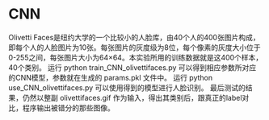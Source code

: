 # CNN
Olivetti Faces是纽约大学的一个比较小的人脸库，由40个人的400张图片构成，即每个人的人脸图片为10张。每张图片的灰度级为8位，每个像素的灰度大小位于0-255之间，每张图片大小为64×64。本实验所用的训练数据就是这400个样本，40个类别。
运行 python train_CNN_olivettifaces.py 可以得到相应参数所对应的CNN模型，参数就在生成的 params.pkl 文件中。
运行 python use_CNN_olivettifaces.py 可以使用得到的模型进行人脸识别。
最后测试的结果，仍然以整副 olivettifaces.gif 作为输入，得出其类别后，跟真正的label对比，程序输出被错分的那些图像。
